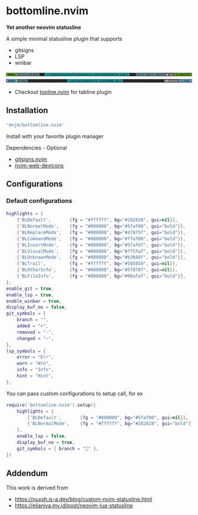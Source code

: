 # bottomline.nvim
**Yet another neovim statusline**

A simple minimal statusline plugin that supports
- gitsigns
- LSP
- winbar

![Demo image](https://github.com/mnjm/github-media-repo/blob/6a351736a158012ff40b008895c2a308e5aa4bdb/bottomline.nvim/1.png)
![Demo image](https://github.com/mnjm/github-media-repo/blob/6a351736a158012ff40b008895c2a308e5aa4bdb/bottomline.nvim/2.png)

- Checkout [topline.nvim](https://github.com/mnjm/topline.nvim) for tabline plugin

## Installation

```lua
'mnjm/bottomline.nvim'
```
Install with your favorite plugin manager

Dependencies - Optional
- [gitsigns.nvim](https://github.com/lewis6991/gitsigns.nvim)
- [nvim-web-devicons](https://github.com/nvim-tree/nvim-web-devicons)

## Configurations

### Default configurations

```lua
highlights = {
    {'BLDefault',       {fg = "#ffffff", bg="#282828", gui=nil}},
    {'BLNormalMode',    {fg = "#000000", bg="#5faf00", gui="bold"}},
    {'BLReplaceMode',   {fg = "#000000", bg="#d7875f", gui="bold"}},
    {'BLCommandMode',   {fg = "#000000", bg="#ffaf00", gui="bold"}},
    {'BLInsertMode',    {fg = "#000000", bg="#5fafd7", gui="bold"}},
    {'BLVisualMode',    {fg = "#000000", bg="#ff5faf", gui="bold"}},
    {'BLUnknownMode',   {fg = "#000000", bg="#b3684f", gui="bold"}},
    {'BLTrail',         {fg = "#ffffff", bg="#585858", gui=nil}},
    {'BLOtherInfo',     {fg = "#000000", bg="#5f8787", gui=nil}},
    {'BLFileInfo',      {fg = "#000000", bg="#00afaf", gui="bold"}},
},
enable_git = true,
enable_lsp = true,
enable_winbar = true,
display_buf_no = false,
git_symbols = {
    branch = "",
    added = "+",
    removed = "-",
    changed = "~",
},
lsp_symbols = {
    error = "Err",
    warn = "Wrn",
    info = "Info",
    hint = "Hint",
},
```

You can pass custom configurations to setup call, for ex

```lua
require('bottomline.nvim').setup({
    highlights = {
        {'BLDefault',       {fg = "#000000", bg="#5faf00", gui=nil}},
        {'BLNormalMode',    {fg = "#ffffff", bg="#282828", gui="bold"}},
    },
    enable_lsp = false,
    display_buf_no = true,
    git_symbols = { branch = "" },
})
```

## Addendum
This work is derived from
- https://nuxsh.is-a.dev/blog/custom-nvim-statusline.html
- https://elianiva.my.id/post/neovim-lua-statusline

